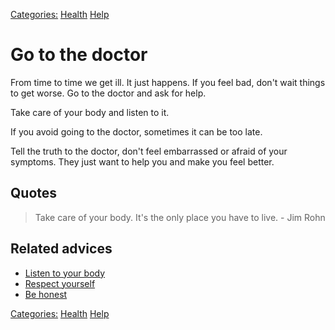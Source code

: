 [Categories:](../Categories/index.md) [Health](../Categories/Health.md) [Help](../Categories/Help.md)
# Go to the doctor

From time to time we get ill. It just happens. If you feel bad, don't wait things to get worse. Go to the doctor and ask for help.

Take care of your body and listen to it.

If you avoid going to the doctor, sometimes it can be too late.

Tell the truth to the doctor, don't feel embarrassed or afraid of your symptoms. They just want to help you and make you feel better.

## Quotes

> Take care of your body. It's the only place you have to live. - Jim Rohn

## Related advices

- [Listen to your body](../Listen%20to%20your%20body/index.md)
- [Respect yourself](../Respect%20yourself/index.md)
- [Be honest](../Be%20honest/index.md)

[Categories:](../Categories/index.md) [Health](../Categories/Health.md) [Help](../Categories/Help.md)